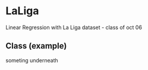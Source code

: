 # LaLiga
Linear Regression with La Liga dataset - class of oct 06

## Class (example)
someting underneath
